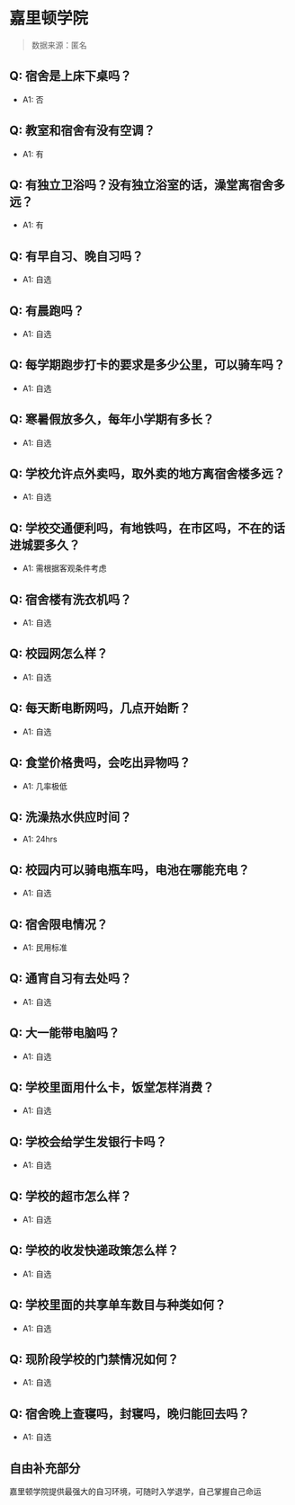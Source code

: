 # 嘉里顿学院

> 数据来源：匿名

## Q: 宿舍是上床下桌吗？

- A1: 否

## Q: 教室和宿舍有没有空调？

- A1: 有

## Q: 有独立卫浴吗？没有独立浴室的话，澡堂离宿舍多远？

- A1: 有

## Q: 有早自习、晚自习吗？

- A1: 自选

## Q: 有晨跑吗？

- A1: 自选

## Q: 每学期跑步打卡的要求是多少公里，可以骑车吗？

- A1: 自选

## Q: 寒暑假放多久，每年小学期有多长？

- A1: 自选

## Q: 学校允许点外卖吗，取外卖的地方离宿舍楼多远？

- A1: 自选

## Q: 学校交通便利吗，有地铁吗，在市区吗，不在的话进城要多久？

- A1: 需根据客观条件考虑

## Q: 宿舍楼有洗衣机吗？

- A1: 自选

## Q: 校园网怎么样？

- A1: 自选

## Q: 每天断电断网吗，几点开始断？

- A1: 自选

## Q: 食堂价格贵吗，会吃出异物吗？

- A1: 几率极低

## Q: 洗澡热水供应时间？

- A1: 24hrs

## Q: 校园内可以骑电瓶车吗，电池在哪能充电？

- A1: 自选

## Q: 宿舍限电情况？

- A1: 民用标准

## Q: 通宵自习有去处吗？

- A1: 自选

## Q: 大一能带电脑吗？

- A1: 自选

## Q: 学校里面用什么卡，饭堂怎样消费？

- A1: 自选

## Q: 学校会给学生发银行卡吗？

- A1: 自选

## Q: 学校的超市怎么样？

- A1: 自选

## Q: 学校的收发快递政策怎么样？

- A1: 自选

## Q: 学校里面的共享单车数目与种类如何？

- A1: 自选

## Q: 现阶段学校的门禁情况如何？

- A1: 自选

## Q: 宿舍晚上查寝吗，封寝吗，晚归能回去吗？

- A1: 自选

## 自由补充部分

嘉里顿学院提供最强大的自习环境，可随时入学退学，自己掌握自己命运
